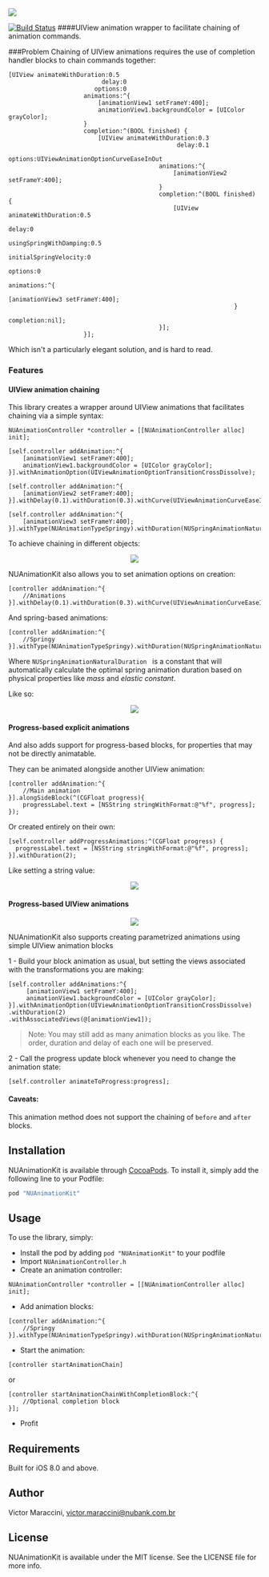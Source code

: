 <img src="./Pod/Assets/logo.png"/>

[![Build Status](https://travis-ci.org/nubank/NUAnimationKit.svg?branch=master)](https://travis-ci.org/nubank/NUAnimationKit)
####UIView animation wrapper to facilitate chaining of animation commands.

###Problem
Chaining of UIView animations requires the use of completion handler blocks to chain commands together:

```objc
[UIView animateWithDuration:0.5
                          delay:0
                        options:0
                     animations:^{
                         [animationView1 setFrameY:400];
                         animationView1.backgroundColor = [UIColor grayColor];
                     }
                     completion:^(BOOL finished) {
                         [UIView animateWithDuration:0.3
                                               delay:0.1
                                             options:UIViewAnimationOptionCurveEaseInOut
                                          animations:^{
                                              [animationView2 setFrameY:400];
                                          }
                                          completion:^(BOOL finished) {
                                              [UIView animateWithDuration:0.5
                                                                    delay:0
                                                   usingSpringWithDamping:0.5
                                                    initialSpringVelocity:0
                                                                  options:0
                                                               animations:^{
                                                                   [animationView3 setFrameY:400];
                                                               }
                                                               completion:nil];
                                          }];
                     }];
```
Which isn't a particularly elegant solution, and is hard to read.

### Features

#### UIView animation chaining

This library creates a wrapper around UIView animations that facilitates chaining via a simple syntax:

```objc
NUAnimationController *controller = [[NUAnimationController alloc] init];

[self.controller addAnimation:^{
    [animationView1 setFrameY:400];
    animationView1.backgroundColor = [UIColor grayColor];
}].withAnimationOption(UIViewAnimationOptionTransitionCrossDissolve);

[self.controller addAnimation:^{
    [animationView2 setFrameY:400];
}].withDelay(0.1).withDuration(0.3).withCurve(UIViewAnimationCurveEaseInOut);

[self.controller addAnimation:^{
    [animationView3 setFrameY:400];
}].withType(NUAnimationTypeSpringy).withDuration(NUSpringAnimationNaturalDuration);
```
To achieve chaining in different objects:

<p align="center">
<img src="./Pod/Assets/baseAnimations.gif"/>
</p>

NUAnimationKit also allows you to set animation options on creation:

```objc
[controller addAnimation:^{
    //Animations
}].withDelay(0.1).withDuration(0.3).withCurve(UIViewAnimationCurveEaseInOut);
```

And spring-based animations:

```objc
[controller addAnimation:^{
    //Springy
}].withType(NUAnimationTypeSpringy).withDuration(NUSpringAnimationNaturalDuration)
```
Where `NUSpringAnimationNaturalDuration ` is a constant that will automatically calculate the optimal spring animation duration based on physical properties like *mass* and *elastic constant*.

Like so:

<p align="center">
<img src="./Pod/Assets/parallelSprings.gif"/>
</p>

#### Progress-based explicit animations

And also adds support for progress-based blocks, for properties that may not be directly animatable.

They can be animated alongside another UIView animation:

```objc
[controller addAnimation:^{
    //Main animation
}].alongSideBlock(^(CGFloat progress){
    progressLabel.text = [NSString stringWithFormat:@"%f", progress];
});
```

Or created entirely on their own:

```objc
[self.controller addProgressAnimations:^(CGFloat progress) {
  progressLabel.text = [NSString stringWithFormat:@"%f", progress];
}].withDuration(2);
```

Like setting a string value:

<p align="center">
<img src="./Pod/Assets/stringAnimation.gif"/>
</p>

#### Progress-based UIView animations

<p align="center">
<img src="./Pod/Assets/animation_progress.gif"/>
</p>

NUAnimationKit also supports creating parametrized animations using simple UIView animation blocks

1 - Build your block animation as usual, but setting the views associated with the transformations you are making:
```objc
[self.controller addAnimations:^{
     [animationView1 setFrameY:400];
     animationView1.backgroundColor = [UIColor grayColor];
}].withAnimationOption(UIViewAnimationOptionTransitionCrossDissolve)
.withDuration(2)
.withAssociatedViews(@[animationView1]);
```

> Note: You may still add as many animation blocks as you like. The order, duration and delay of each one will be preserved.

2 - Call the progress update block whenever you need to change the animation state:
```objc
[self.controller animateToProgress:progress];
```

#### Caveats:
This animation method does not support the chaining of `before` and `after` blocks.


## Installation

NUAnimationKit is available through [CocoaPods](http://cocoapods.org). To install
it, simply add the following line to your Podfile:

```ruby
pod "NUAnimationKit"
```

## Usage
To use the library, simply:

- Install the pod by adding `pod "NUAnimationKit"` to your podfile
- Import `NUAnimationController.h`
- Create an animation controller:

```objc
NUAnimationController *controller = [[NUAnimationController alloc] init];
```
- Add animation blocks:

```objc
[controller addAnimation:^{
    //Springy
}].withType(NUAnimationTypeSpringy).withDuration(NUSpringAnimationNaturalDuration)
```
- Start the animation:

```objc
[controller startAnimationChain]
```
or

```objc
[controller startAnimationChainWithCompletionBlock:^{
    //Optional completion block
}];
```

- Profit

## Requirements
Built for iOS 8.0 and above.

## Author

Victor Maraccini,
victor.maraccini@nubank.com.br

## License

NUAnimationKit is available under the MIT license. See the LICENSE file for more info.
